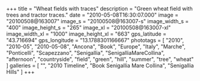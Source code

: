 +++
title = "Wheat fields with traces"
description = "Green wheat field with trees and tractor traces."
date = "2010-05-08T16:30:07.000"
image = "20100508@163007"
image_s = "20100508@163007-s"
image_width_s = "400"
image_height_s = "265"
image_xl = "20100508@163007-xl"
image_width_xl = "1000"
image_height_xl = "663"
gps_latitude = "43.716694"
gps_longitude = "13.1788301166667"
phototags = [ "2010", "2010-05", "2010-05-08", "Ancona", "Book", "Europe", "Italy", "Marche", "Ponticelli", "Scapezzano", "Senigallia", "SenigalliaMareCollina", "afternoon", "countryside", "field", "green", "hill", "summer", "tree", "wheat" ]
galleries = [ "", "2010 Timeline", "Book Senigallia Mare Collina", "Senigallia Hills" ]
+++
